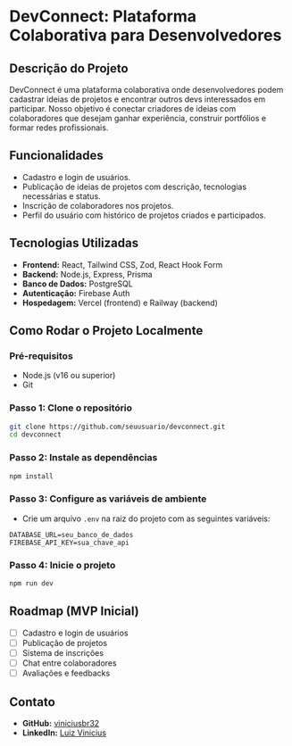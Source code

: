 # DevConnect: Plataforma Colaborativa para Desenvolvedores

## Descrição do Projeto

DevConnect é uma plataforma colaborativa onde desenvolvedores podem cadastrar ideias de projetos e encontrar outros devs interessados em participar. Nosso objetivo é conectar criadores de ideias com colaboradores que desejam ganhar experiência, construir portfólios e formar redes profissionais.

## Funcionalidades

- Cadastro e login de usuários.
- Publicação de ideias de projetos com descrição, tecnologias necessárias e status.
- Inscrição de colaboradores nos projetos.
- Perfil do usuário com histórico de projetos criados e participados.

## Tecnologias Utilizadas

- **Frontend:** React, Tailwind CSS, Zod, React Hook Form
- **Backend:** Node.js, Express, Prisma
- **Banco de Dados:** PostgreSQL
- **Autenticação:** Firebase Auth
- **Hospedagem:** Vercel (frontend) e Railway (backend)

## Como Rodar o Projeto Localmente

### Pré-requisitos

- Node.js (v16 ou superior)
- Git

### Passo 1: Clone o repositório

```bash
git clone https://github.com/seuusuario/devconnect.git
cd devconnect
```

### Passo 2: Instale as dependências

```bash
npm install
```

### Passo 3: Configure as variáveis de ambiente

- Crie um arquivo `.env` na raiz do projeto com as seguintes variáveis:

```plaintext
DATABASE_URL=seu_banco_de_dados
FIREBASE_API_KEY=sua_chave_api
```

### Passo 4: Inicie o projeto

```bash
npm run dev
```

## Roadmap (MVP Inicial)

- [ ] Cadastro e login de usuários
- [ ] Publicação de projetos
- [ ] Sistema de inscrições
- [ ] Chat entre colaboradores
- [ ] Avaliações e feedbacks

## Contato


- **GitHub:** [viniciusbr32](https://github.com/viniciusbr32)
- **LinkedIn:** [Luiz Vinicius](https://www.linkedin.com/in/luiz-vinícius-38182b162/)

